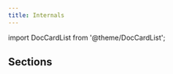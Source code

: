 ```yaml
---
title: Internals
---
```


import DocCardList from '@theme/DocCardList';

## Sections

<DocCardList />